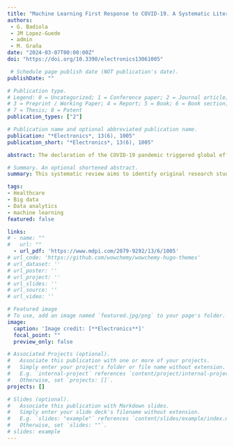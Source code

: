 ```yaml
---
title: "Machine Learning First Response to COVID-19. A Systematic Literature Review"
authors:
 - G. Badiola
 - JM Lopez-Guede
 - admin
 - M. Graña
date: "2024-03-07T00:00:00Z"
doi: "https://doi.org/10.3390/electronics13061005"

 # Schedule page publish date (NOT publication's date).
publishDate: ""

# Publication type.
# Legend: 0 = Uncategorized; 1 = Conference paper; 2 = Journal article;
# 3 = Preprint / Working Paper; 4 = Report; 5 = Book; 6 = Book section;
# 7 = Thesis; 8 = Patent
publication_types: ["2"]

# Publication name and optional abbreviated publication name.
publication: "*Electronics*, 13(6), 1005"
publication_short: "*Electronics*, 13(6), 1005"

abstract: The declaration of the COVID-19 pandemic triggered global efforts to control and manage the virus impact. Scientists and researchers have been strongly involved in developing effective strategies that can help policy makers and healthcare systems both to monitor the spread and to mitigate the impact of the COVID-19 pandemic. Machine Learning (ML) and Artificial Intelligence (AI) have been applied in several fronts of the fight. Foremost is diagnostic assistance, encompassing patient triage, prediction of ICU admission and mortality, identification of mortality risk factors, and discovering treatment drugs and vaccines. **Objective**. This systematic review aims to identify original research studies involving actual patient data to construct ML- and AI-based models for clinical decision support for early response during the pandemic years. **Methods**. Following the PRISMA methodology, two large academic research publication indexing databases were searched to investigate the use of ML-based technologies and their applications in healthcare to combat the COVID-19 pandemic. **Results**. The literature search returned more than 1000 papers; 220 were selected according to specific criteria. The selected studies illustrate the usefulness of ML with respect to supporting healthcare professionals for (1) triage of patients depending on disease severity, (2) predicting admission to hospital or Intensive Care Units (ICUs), (3) search for new or repurposed treatments and (4) the identification of mortality risk factors. **Conclusion**. The ML/AI research community was able to propose and develop a wide variety of solutions for predicting mortality, hospitalizations and treatment recommendations for patients with COVID-19 diagnostic, opening the door for further integration of ML in clinical practices fighting this and forecoming pandemics. However, the translation to the clinical practice is impeded by the heterogeneity of both the datasets and the methodological and computational approaches. The literature lacks robust model validations supporting this desired translation.

# Summary. An optional shortened abstract.
summary: This systematic review aims to identify original research studies involving actual patient data to construct ML- and AI-based models for clinical decision support for early response during the pandemic years.

tags:
- Healthcare
- Big data
- Data analytics
- machine learning
featured: false

links:
# - name: ""
#   url: ""
  - url_pdf: 'https://www.mdpi.com/2079-9292/13/6/1005'
# url_code: 'https://github.com/wowchemy/wowchemy-hugo-themes'
# url_dataset: ''
# url_poster: ''
# url_project: ''
# url_slides: ''
# url_source: ''
# url_video: ''

# Featured image
# To use, add an image named `featured.jpg/png` to your page's folder. 
image:
  caption: 'Image credit: [**Electronics**]'
  focal_point: ""
  preview_only: false

# Associated Projects (optional).
#   Associate this publication with one or more of your projects.
#   Simply enter your project's folder or file name without extension.
#   E.g. `internal-project` references `content/project/internal-project/index.md`.
#   Otherwise, set `projects: []`.
projects: []

# Slides (optional).
#   Associate this publication with Markdown slides.
#   Simply enter your slide deck's filename without extension.
#   E.g. `slides: "example"` references `content/slides/example/index.md`.
#   Otherwise, set `slides: ""`.
# slides: example
---
```


